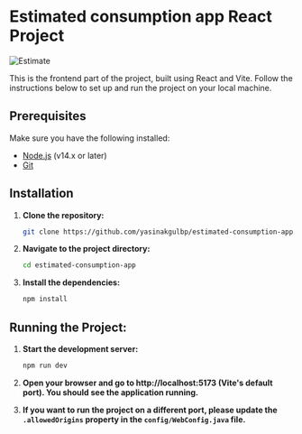 # Estimated consumption app React Project

![Estimate](https://github.com/user-attachments/assets/bf880620-c017-4ac9-bcc5-b35bf340e521)


This is the frontend part of the project, built using React and Vite. Follow the instructions below to set up and run the project on your local machine.

## Prerequisites

Make sure you have the following installed:

- [Node.js](https://nodejs.org/) (v14.x or later)
- [Git](https://git-scm.com/)

## Installation

1. **Clone the repository:**

   ```bash
   git clone https://github.com/yasinakgulbp/estimated-consumption-app.git 

2. **Navigate to the project directory:**

    ```bash
    cd estimated-consumption-app

3. **Install the dependencies:**

    ```bash
    npm install

## Running the Project:

1. **Start the development server:**

    ```bash
    npm run dev
2.  **Open your browser and go to http://localhost:5173 (Vite's default port). You should see the application running.**
3.  **If you want to run the project on a different port, please update the `.allowedOrigins` property in the `config/WebConfig.java` file.**
